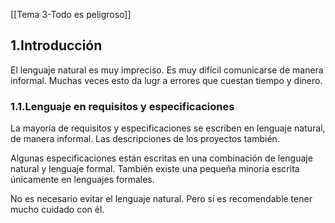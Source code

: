 [[Tema 3-Todo es peligroso]]

## 1.Introducción
El lenguaje natural es muy impreciso. Es muy difícil comunicarse de manera informal. Muchas veces esto da lugr a errores que cuestan tiempo y dinero.

### 1.1.Lenguaje en requisitos y especificaciones
La mayoría de requisitos y especificaciones se escriben en lenguaje natural, de manera informal. Las descripciones de los proyectos también. 

Algunas especificaciones están escritas en una combinación de lenguaje natural y lenguaje formal. También existe una pequeña minoría escrita únicamente en lenguajes formales.

No es necesario evitar el lenguaje natural. Pero sí es recomendable tener mucho cuidado con él.
